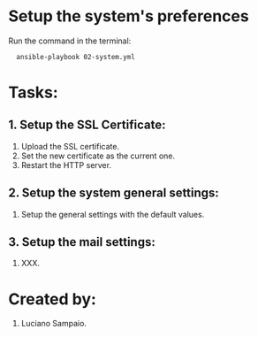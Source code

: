 # Setup the system's preferences

Run the command in the terminal:
```bash
  ansible-playbook 02-system.yml
```

# Tasks:

## 1. Setup the SSL Certificate:
  1. Upload the SSL certificate.
  1. Set the new certificate as the current one.
  1. Restart the HTTP server.

## 2. Setup the system general settings:
  1. Setup the general settings with the default values.

## 3. Setup the mail settings:
  1. XXX.

# Created by: 

1. Luciano Sampaio.
